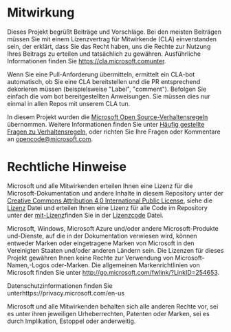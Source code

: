 # <a name="contributing"></a>Mitwirkung

Dieses Projekt begrüßt Beiträge und Vorschläge.  Bei den meisten Beiträgen müssen Sie mit einem Lizenzvertrag für Mitwirkende (CLA) einverstanden sein, der erklärt, dass Sie das Recht haben, uns die Rechte zur Nutzung Ihres Beitrags zu erteilen und tatsächlich zu gewähren. Ausführliche Informationen finden Sie https://cla.microsoft.comunter.

Wenn Sie eine Pull-Anforderung übermitteln, ermittelt ein CLA-bot automatisch, ob Sie eine CLA bereitstellen und die PR entsprechend dekorieren müssen (beispielsweise "Label", "comment"). Befolgen Sie einfach die vom bot bereitgestellten Anweisungen. Sie müssen dies nur einmal in allen Repos mit unserem CLA tun.

In diesem Projekt wurden die [Microsoft Open Source-Verhaltensregeln](https://opensource.microsoft.com/codeofconduct/) übernommen. Weitere Informationen finden Sie unter [Häufig gestellte Fragen zu Verhaltensregeln](https://opensource.microsoft.com/codeofconduct/faq/), oder richten Sie Ihre Fragen oder Kommentare an [opencode@microsoft.com](mailto:opencode@microsoft.com).

# <a name="legal-notices"></a>Rechtliche Hinweise

Microsoft und alle Mitwirkenden erteilen Ihnen eine Lizenz für die Microsoft-Dokumentation und andere Inhalte in diesem Repository unter der [Creative Commons Attribution 4,0 International Public License](https://creativecommons.org/licenses/by/4.0/legalcode), siehe die [Lizenz](LICENSE) Datei und erteilen Ihnen eine Lizenz für alle Code im Repository unter der [mit-Lizenz](https://opensource.org/licenses/MIT)finden Sie in der [Lizenzcode](LICENSE-CODE) Datei.

Microsoft, Windows, Microsoft Azure und/oder andere Microsoft-Produkte und-Dienste, auf die in der Dokumentation verwiesen wird, können entweder Marken oder eingetragene Marken von Microsoft in den Vereinigten Staaten und/oder anderen Ländern sein.
Die Lizenzen für dieses Projekt gewähren Ihnen keine Rechte zur Verwendung von Microsoft-Namen,-Logos oder-Marken.
Die allgemeinen Markenrichtlinien von Microsoft finden Sie unter http://go.microsoft.com/fwlink/?LinkID=254653.

Datenschutzinformationen finden Sie unterhttps://privacy.microsoft.com/en-us

Microsoft und alle Mitwirkenden behalten sich alle anderen Rechte vor, sei es unter ihren jeweiligen Urheberrechten, Patenten oder Marken, sei es durch Implikation, Estoppel oder anderweitig.
